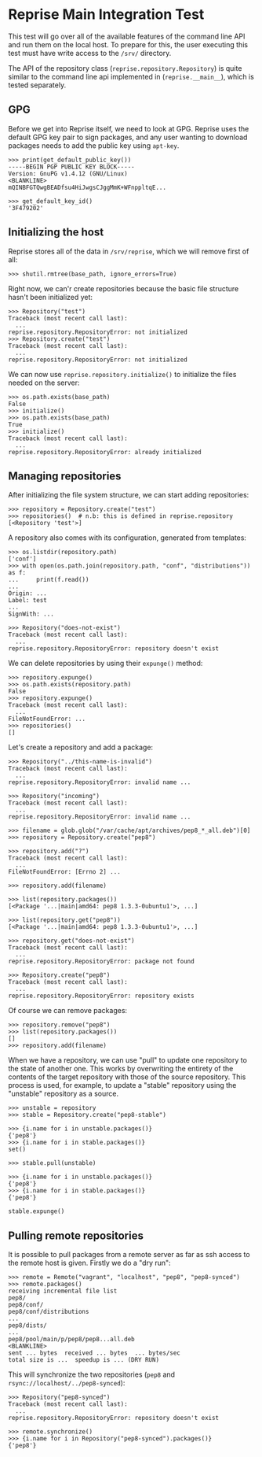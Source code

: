 # Reprise Main Integration Test

This test will go over all of the available features of the command line API
and run them on the local host. To prepare for this, the user executing this
test must have write access to the `/srv/` directory.

The API of the repository class (`reprise.repository.Repository`) is quite
similar to the command line api implemented in (`reprise.__main__`), which
is tested separately.

## GPG

Before we get into Reprise itself, we need to look at GPG. Reprise uses
the default GPG key pair to sign packages, and any user wanting to download
packages needs to add the public key using `apt-key`.

    >>> print(get_default_public_key())
    -----BEGIN PGP PUBLIC KEY BLOCK-----
    Version: GnuPG v1.4.12 (GNU/Linux)
    <BLANKLINE>
    mQINBFGTQwgBEADfsu4HiJwgsCJggMmK+WFnppltqE...

    >>> get_default_key_id()
    '3F479202'

## Initializing the host

Reprise stores all of the data in `/srv/reprise`, which we will remove
first of all:

    >>> shutil.rmtree(base_path, ignore_errors=True)

Right now, we can'r create repositories because the basic file structure
hasn't been initialized yet:

    >>> Repository("test")
    Traceback (most recent call last):
      ...
    reprise.repository.RepositoryError: not initialized
    >>> Repository.create("test")
    Traceback (most recent call last):
      ...
    reprise.repository.RepositoryError: not initialized

We can now use `reprise.repository.initialize()` to initialize the files
needed on the server:

    >>> os.path.exists(base_path)
    False
    >>> initialize()
    >>> os.path.exists(base_path)
    True
    >>> initialize()
    Traceback (most recent call last):
      ...
    reprise.repository.RepositoryError: already initialized

## Managing repositories

After initializing the file system structure, we can start adding repositories:

    >>> repository = Repository.create("test")
    >>> repositories()  # n.b: this is defined in reprise.repository
    [<Repository 'test'>]


A repository also comes with its configuration, generated from templates:

    >>> os.listdir(repository.path)
    ['conf']
    >>> with open(os.path.join(repository.path, "conf", "distributions")) as f:
    ...     print(f.read())
    ...
    Origin: ...
    Label: test
    ...
    SignWith: ...

    >>> Repository("does-not-exist")
    Traceback (most recent call last):
      ...
    reprise.repository.RepositoryError: repository doesn't exist

We can delete repositories by using their `expunge()` method:

    >>> repository.expunge()
    >>> os.path.exists(repository.path)
    False
    >>> repository.expunge()
    Traceback (most recent call last):
      ...
    FileNotFoundError: ...
    >>> repositories()
    []

Let's create a repository and add a package:

    >>> Repository("../this-name-is-invalid")
    Traceback (most recent call last):
      ...
    reprise.repository.RepositoryError: invalid name ...

    >>> Repository("incoming")
    Traceback (most recent call last):
      ...
    reprise.repository.RepositoryError: invalid name ...

    >>> filename = glob.glob("/var/cache/apt/archives/pep8_*_all.deb")[0]
    >>> repository = Repository.create("pep8")

    >>> repository.add("?")
    Traceback (most recent call last):
      ...
    FileNotFoundError: [Errno 2] ...

    >>> repository.add(filename)

    >>> list(repository.packages())
    [<Package '...|main|amd64: pep8 1.3.3-0ubuntu1'>, ...]

    >>> list(repository.get("pep8"))
    [<Package '...|main|amd64: pep8 1.3.3-0ubuntu1'>, ...]

    >>> repository.get("does-not-exist")
    Traceback (most recent call last):
      ...
    reprise.repository.RepositoryError: package not found

    >>> Repository.create("pep8")
    Traceback (most recent call last):
      ...
    reprise.repository.RepositoryError: repository exists

Of course we can remove packages:

    >>> repository.remove("pep8")
    >>> list(repository.packages())
    []
    >>> repository.add(filename)

When we have a repository, we can use "pull" to update one repository to
the state of another one. This works by overwriting the entirety of the
contents of the target repository with those of the source repository.
This process is used, for example, to update a "stable" repository using
the "unstable" repository as a source.

    >>> unstable = repository
    >>> stable = Repository.create("pep8-stable")

    >>> {i.name for i in unstable.packages()}
    {'pep8'}
    >>> {i.name for i in stable.packages()}
    set()

    >>> stable.pull(unstable)

    >>> {i.name for i in unstable.packages()}
    {'pep8'}
    >>> {i.name for i in stable.packages()}
    {'pep8'}

    stable.expunge()

## Pulling remote repositories

It is possible to pull packages from a remote server as far as ssh access to
the remote host is given. Firstly we do a "dry run":

    >>> remote = Remote("vagrant", "localhost", "pep8", "pep8-synced")
    >>> remote.packages()
    receiving incremental file list
    pep8/
    pep8/conf/
    pep8/conf/distributions
    ...
    pep8/dists/
    ...
    pep8/pool/main/p/pep8/pep8...all.deb
    <BLANKLINE>
    sent ... bytes  received ... bytes  ... bytes/sec
    total size is ...  speedup is ... (DRY RUN)

This will synchronize the two repositories (`pep8` and
`rsync://localhost/../pep8-synced`):

    >>> Repository("pep8-synced")
    Traceback (most recent call last):
      ...
    reprise.repository.RepositoryError: repository doesn't exist

    >>> remote.synchronize()
    >>> {i.name for i in Repository("pep8-synced").packages()}
    {'pep8'}
